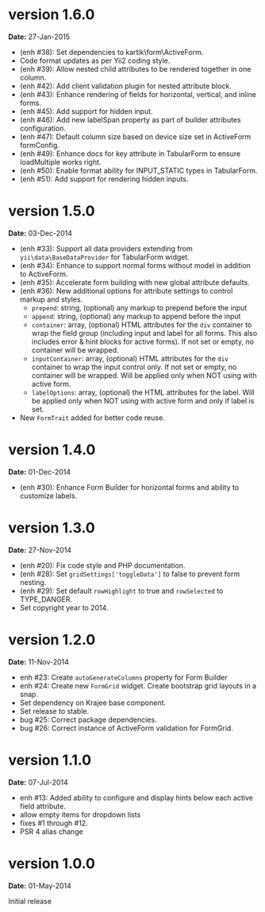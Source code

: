 version 1.6.0
=============
**Date:** 27-Jan-2015

- (enh #38): Set dependencies to kartik\form\ActiveForm.
- Code format updates as per Yii2 coding style.
- (enh #39): Allow nested child attributes to be rendered together in one column.
- (enh #42): Add client validation plugin for nested attribute block.
- (enh #43): Enhance rendering of fields for horizontal, vertical, and inline forms.
- (enh #45): Add support for hidden input.
- (enh #46): Add new labelSpan property as part of builder attributes configuration.
- (enh #47): Default column size based on device size set in ActiveForm formConfig.
- (enh #49): Enhance docs for key attribute in TabularForm to ensure loadMultiple works right.
- (enh #50): Enable format ability for INPUT_STATIC types in TabularForm.
- (enh #51): Add support for rendering hidden inputs.

version 1.5.0
=============
**Date:** 03-Dec-2014

- (enh #33): Support all data providers extending from `yii\data\BaseDataProvider` for TabularForm widget.
- (enh #34): Enhance to support normal forms without model in addition to ActiveForm.
- (enh #35): Accelerate form building with new global attribute defaults.
- (enh #36): New additional options for attribute settings to control markup and styles.
    - `prepend`: string, (optional) any markup to prepend before the input
    - `append`: string, (optional) any markup to append before the input
    - `container`: array, (optional) HTML attributes for the `div` container to wrap the 
      field group (including input and label for all forms. This also includes error 
      & hint blocks for active forms).  If not set or empty, no container will be wrapped.
    - `inputContainer`: array, (optional) HTML attributes for the `div` container to wrap the 
      input control only. If not set or empty, no container will be wrapped. Will be applied 
      only when NOT using with active form.
    - `labelOptions`: array, (optional) the HTML attributes for the label. Will be applied only when NOT using with active form and only if label is set.
- New `FormTrait` added for better code reuse.

version 1.4.0
=============
**Date:** 01-Dec-2014

- (enh #30): Enhance Form Builder for horizontal forms and ability to customize labels.

version 1.3.0
=============
**Date:** 27-Nov-2014

- (enh #20): Fix code style and PHP documentation.
- (enh #28): Set `gridSettings['toggleData']` to false to prevent form nesting.
- (enh #29): Set default `rowHighlight` to true and `rowSelected` to TYPE_DANGER.
- Set copyright year to 2014.


version 1.2.0
=============
**Date:** 11-Nov-2014

- enh #23: Create `autoGenerateColumns` property for Form Builder
- enh #24: Create new `FormGrid` widget. Create bootstrap grid layouts in a snap.
- Set dependency on Krajee base component.
- Set release to stable.
- bug #25: Correct package dependencies.
- bug #26: Correct instance of ActiveForm validation for FormGrid.

version 1.1.0
=============
**Date:** 07-Jul-2014

- enh #13: Added ability to configure and display hints below each active field attribute.
- allow empty items for dropdown lists
- fixes #1 through #12.
- PSR 4 alias change


version 1.0.0
=============
**Date:** 01-May-2014

Initial release